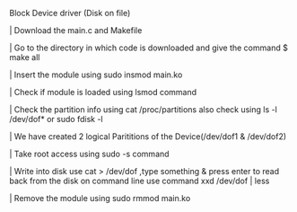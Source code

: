 Block Device driver (Disk on file)

| Download the main.c and Makefile

| Go to the directory in which code is downloaded and give the command $ make all

| Insert the module using sudo insmod main.ko

| Check if module is loaded using lsmod command

| Check the partition info using cat /proc/partitions also check using ls -l /dev/dof* or sudo fdisk -l

| We have created 2 logical Parititions of the Device(/dev/dof1 & /dev/dof2)

| Take root access using sudo -s command

| Write into disk use cat > /dev/dof ,type something & press enter to read back from the disk on command line use command xxd /dev/dof | less

| Remove the module using sudo rmmod main.ko
